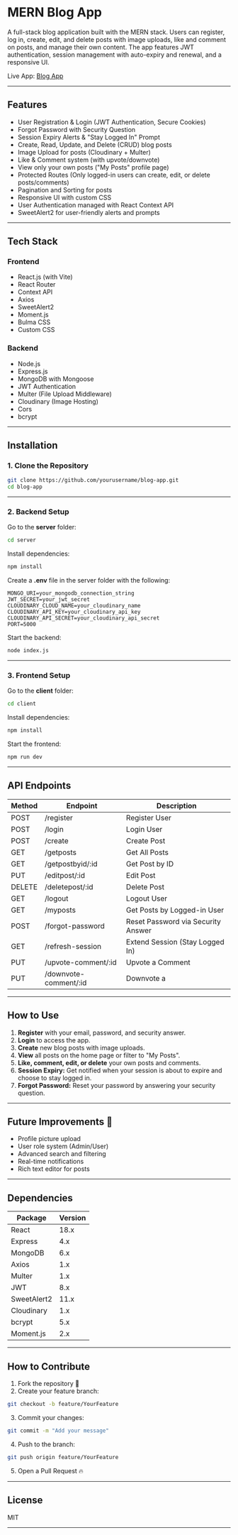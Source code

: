 # MERN Blog App

A full-stack blog application built with the MERN stack. Users can register, log in, create, edit, and delete posts with image uploads, like and comment on posts, and manage their own content. The app features JWT authentication, session management with auto-expiry and renewal, and a responsive UI.

Live App: [Blog App](https://blog-app-1-client.vercel.app/)

---

## Features

- User Registration & Login (JWT Authentication, Secure Cookies)
- Forgot Password with Security Question
- Session Expiry Alerts & "Stay Logged In" Prompt
- Create, Read, Update, and Delete (CRUD) blog posts
- Image Upload for posts (Cloudinary + Multer)
- Like & Comment system (with upvote/downvote)
- View only your own posts ("My Posts" profile page)
- Protected Routes (Only logged-in users can create, edit, or delete posts/comments)
- Pagination and Sorting for posts
- Responsive UI with custom CSS
- User Authentication managed with React Context API
- SweetAlert2 for user-friendly alerts and prompts

---

## Tech Stack

### Frontend

- React.js (with Vite)
- React Router
- Context API
- Axios
- SweetAlert2
- Moment.js
- Bulma CSS
- Custom CSS

### Backend

- Node.js
- Express.js
- MongoDB with Mongoose
- JWT Authentication
- Multer (File Upload Middleware)
- Cloudinary (Image Hosting)
- Cors
- bcrypt

---

## Installation

### 1. Clone the Repository

```bash
git clone https://github.com/yourusername/blog-app.git
cd blog-app
```

---

### 2. Backend Setup

Go to the **server** folder:

```bash
cd server
```

Install dependencies:

```bash
npm install
```

Create a **.env** file in the server folder with the following:

```env
MONGO_URI=your_mongodb_connection_string
JWT_SECRET=your_jwt_secret
CLOUDINARY_CLOUD_NAME=your_cloudinary_name
CLOUDINARY_API_KEY=your_cloudinary_api_key
CLOUDINARY_API_SECRET=your_cloudinary_api_secret
PORT=5000
```

Start the backend:

```bash
node index.js
```

---

### 3. Frontend Setup

Go to the **client** folder:

```bash
cd client
```

Install dependencies:

```bash
npm install
```

Start the frontend:

```bash
npm run dev
```

---

## API Endpoints

| Method | Endpoint              | Description                        |
| ------ | --------------------- | ---------------------------------- |
| POST   | /register             | Register User                      |
| POST   | /login                | Login User                         |
| POST   | /create               | Create Post                        |
| GET    | /getposts             | Get All Posts                      |
| GET    | /getpostbyid/:id      | Get Post by ID                     |
| PUT    | /editpost/:id         | Edit Post                          |
| DELETE | /deletepost/:id       | Delete Post                        |
| GET    | /logout               | Logout User                        |
| GET    | /myposts              | Get Posts by Logged-in User        |
| POST   | /forgot-password      | Reset Password via Security Answer |
| GET    | /refresh-session      | Extend Session (Stay Logged In)    |
| PUT    | /upvote-comment/:id   | Upvote a Comment                   |
| PUT    | /downvote-comment/:id | Downvote a                         |

---

## How to Use

1. **Register** with your email, password, and security answer.
2. **Login** to access the app.
3. **Create** new blog posts with image uploads.
4. **View** all posts on the home page or filter to "My Posts".
5. **Like, comment, edit, or delete** your own posts and comments.
6. **Session Expiry:** Get notified when your session is about to expire and choose to stay logged in.
7. **Forgot Password:** Reset your password by answering your security question.

---

## Future Improvements 🚀

- Profile picture upload
- User role system (Admin/User)
- Advanced search and filtering
- Real-time notifications
- Rich text editor for posts

---

## Dependencies

| Package     | Version |
| ----------- | ------- |
| React       | 18.x    |
| Express     | 4.x     |
| MongoDB     | 6.x     |
| Axios       | 1.x     |
| Multer      | 1.x     |
| JWT         | 8.x     |
| SweetAlert2 | 11.x    |
| Cloudinary  | 1.x     |
| bcrypt      | 5.x     |
| Moment.js   | 2.x     |

---

## How to Contribute

1. Fork the repository 🍴
2. Create your feature branch:

```bash
git checkout -b feature/YourFeature
```

3. Commit your changes:

```bash
git commit -m "Add your message"
```

4. Push to the branch:

```bash
git push origin feature/YourFeature
```

5. Open a Pull Request 🔥

---

## License

MIT

---

